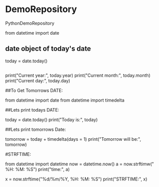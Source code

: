 # DemoRepository
PythonDemoRepository


from datetime import date
##
## date object of today's date
today = date.today() 
##
print("Current year:", today.year)
print("Current month:", today.month)
print("Current day:", today.day)



##To Get Tomorrows DATE:

from datetime import date
from datetime import timedelta

##Lets print todays DATE:

today = date.today()
print("Today is:", today)

##Lets print tomorrows Date:

tomorrow = today + timedelta(days = 1)
print("Tomorrow will be:", tomorrow)



#STRFTIME:

from datetime import datetime
now = datetime.now()
a = now.strftimw(" %H: %M: %S")
print("time:", a)

x = now.strftime("%d/%m/%Y, %H: %M: %S")
print("STRFTIME:", x)
